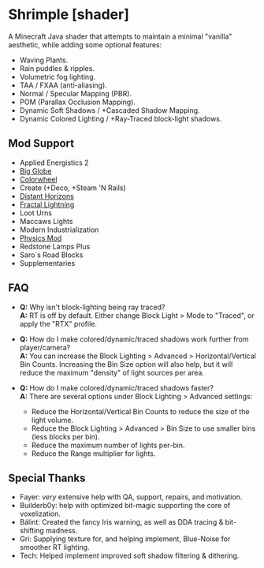 # Shrimple [shader]

A Minecraft Java shader that attempts to maintain a minimal "vanilla" aesthetic, while adding some optional features:
 - Waving Plants.
 - Rain puddles & ripples.
 - Volumetric fog lighting.
 - TAA / FXAA (anti-aliasing).
 - Normal / Specular Mapping (PBR).
 - POM (Parallax Occlusion Mapping).
 - Dynamic Soft Shadows / +Cascaded Shadow Mapping.
 - Dynamic Colored Lighting / +Ray-Traced block-light shadows.


## Mod Support
 - Applied Energistics 2
 - [Big Globe](https://modrinth.com/mod/big-globe)
 - [Colorwheel](https://modrinth.com/mod/colorwheel)
 - Create (+Deco, +Steam 'N Rails)
 - [Distant Horizons](https://modrinth.com/mod/distanthorizons)
 - [Fractal Lightning](https://modrinth.com/mod/fractal-lightning)
 - Loot Urns
 - Maccaws Lights
 - Modern Industrialization
 - [Physics Mod](https://www.patreon.com/c/Haubna/posts)
 - Redstone Lamps Plus
 - Saro´s Road Blocks
 - Supplementaries


## FAQ
- **Q:** Why isn't block-lighting being ray traced?  
**A:** RT is off by default. Either change Block Light > Mode to "Traced", or apply the "RTX" profile.

- **Q:** How do I make colored/dynamic/traced shadows work further from player/camera?  
**A:** You can increase the Block Lighting > Advanced > Horizontal/Vertical Bin Counts. Increasing the Bin Size option will also help, but it will reduce the maximum "density" of light sources per area.

- **Q:** How do I make colored/dynamic/traced shadows faster?  
**A:** There are several options under Block Lighting > Advanced settings:
  - Reduce the Horizontal/Vertical Bin Counts to reduce the size of the light volume.
  - Reduce the Block Lighting > Advanced > Bin Size to use smaller bins (less blocks per bin).
  - Reduce the maximum number of lights per-bin.
  - Reduce the Range multiplier for lights.


## Special Thanks
- Fayer: _very_ extensive help with QA, support, repairs, and motivation.
- Builderb0y: help with optimized bit-magic supporting the core of voxelization.
- Bálint: Created the fancy Iris warning, as well as DDA tracing & bit-shifting madness.
- Gri: Supplying texture for, and helping implement, Blue-Noise for smoother RT lighting.
- Tech: Helped implement improved soft shadow filtering & dithering.
